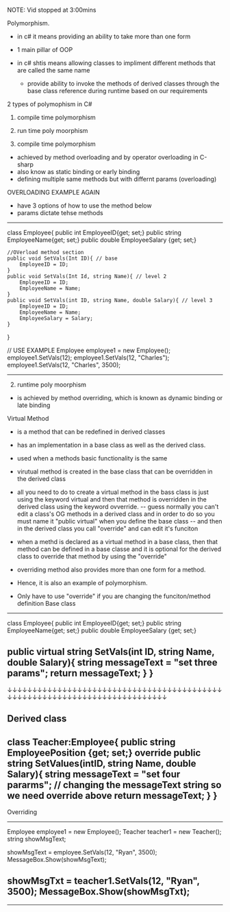 NOTE: Vid stopped at 3:00mins

Polymorphism.
- in c# it means providing an ability to take more than one form
- 1 main pillar of OOP

- in c# shtis means allowing classes to impliment different methods
  that are called the same name

  - provide ability to invoke the methods of derived classes
    through the base class reference during runtime based on our
    requirements


2 types of polymophism in C#
 1. compile time polymorphism
 2. run time poly moorphism



1. compile time polymorphism
 - achieved by method overloading
   and by operator overloading in C-sharp
 - also know as static binding or early binding
 - defining multiple same methods but with differnt
   params (overloading)


OVERLOADING EXAMPLE AGAIN
- have 3 options of how to use the method below
- params dictate tehse methods
------------------------------------------------------------------------
class Employee{
    public int EmployeeID{get; set;}
    public string EmployeeName{get; set;}
    public double EmployeeSalary {get; set;}

    //OVerload method section
    public void SetVals(Int ID){ // base
        EmployeeID = ID;
    }
    public void SetVals(Int Id, string Name){ // level 2
        EmployeeID = ID;
        EmployeeName = Name;
    }
    public void SetVals(int ID, string Name, double Salary){ // level 3
        EmployeeID = ID;
        EmployeeName = Name;
        EmployeeSalary = Salary;
    }
}


// USE EXAMPLE
Employee employee1 = new Employee();
employee1.SetVals(12);
employee1.SetVals(12, "Charles");
employee1.SetVals(12, "Charles", 3500);


------------------------------------------------------------------------









2. runtime poly moorphism
 - is achieved by method overriding, 
   which is known as dynamic binding or late binding


Virtual Method 
- is a method that can be redefined in derived classes
- has an implementation in a base class as well as the derived class.
- used when a methods basic functionality is the same 
- virutual method is created in the base class that can be overridden 
  in the derived class
- all you need to do to create a virtual method in the bass class is just
  using the keyword virtual and then that method is overridden in the derived class using the keyword ovverride.
  -- guess normally you can't edit a class's OG methods in a derived class and in order to do so you must name it "public virtual" when you define the base class
  -- and then in the derived class you call "override" and can edit it's funciton

- when a methd is declared as a virtual method in a base class, then that method can be defined in a base classe and it is optional for the derived class to 
  override that method by using the "override" 


- overriding method also provides more than one form for a method.
- Hence, it is also an example of polymorphism.
- Only have to use "override" if you are changing the funciton/method definition
Base class
-------------------------------------------------------------------------
class Employee{
  public int EmployeeID{get; set;}
  public string EmployeeName{get; set;}
  public double EmployeeSalary {get; set;}
  
  public virtual string SetVals(int ID, string Name, double Salary){
    string messageText = "set three params";
    return messageText;
  }
}
-----------------------------------------------------------------------------

↓↓↓↓↓↓↓↓↓↓↓↓↓↓↓↓↓↓↓↓↓↓↓↓↓↓↓↓↓↓↓↓↓↓↓↓↓↓↓↓↓↓↓↓↓↓↓↓↓↓↓↓↓↓↓↓↓↓↓↓↓↓↓↓↓↓↓↓↓↓↓↓↓↓↓

Derived class
---------------------------------------------------------------------------
class Teacher:Employee{
  public string EmployeePosition {get; set;}
  override public string SetValues(intID, string Name, double Salary){
    string messageText = "set four pararms"; // changing the messageText string so we need override above
    return messageText;
  }
}
----------------------------------------------------------------------------


Overriding

------------------------------------------------------------------------------

Employee employee1 = new Employee();
Teacher teacher1 = new Teacher();
string showMsgText;

showMsgText = employee.SetVals(12, "Ryan", 3500);
MessageBox.Show(showMsgText);

showMsgTxt = teacher1.SetVals(12, "Ryan", 3500);
MessageBox.Show(showMsgTxt);
--------------------------------------------------------------------------------









---------------------------------------------------------------------------------